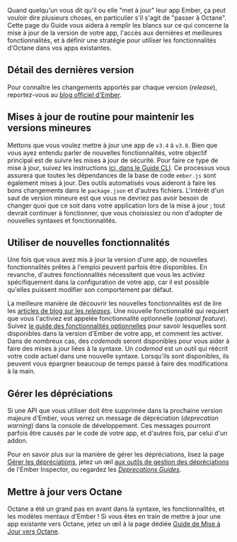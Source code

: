 Quand quelqu'un vous dit qu'il ou elle "met à jour" leur app Ember, ça peut vouloir dire plusieurs choses, en particulier s'il s'agit de "passer à Octane". Cette page du Guide vous aidera à remplir les blancs sur ce qui concerne la mise à jour de la version de votre app, l'accès aux dernières et meilleures fonctionnalités, et à définir une stratégie pour utiliser les fonctionnalités d'Octane dans vos apps existantes.

## Détail des dernières version

Pour connaître les changements apportés par chaque version (_release_), reportez-vous au [blog officiel d'Ember](https://blog.emberjs.com).

## Mises à jour de routine pour maintenir les versions mineures

Mettons que vous voulez mettre à jour une app de `v3.4` à `v3.8`. Bien que vous ayez entendu parler de nouvelles fonctionnalités, votre objectif principal est de suivre les mises à jour de sécurité. Pour faire ce type de mise à jour, suivez les instructions [ici, dans le Guide CLI](https://cli.emberjs.com/release/basic-use/upgrading/). Ce processus vous assurera que toutes les dépendances de la base de code `ember.js` sont également mises à jour. Des outils automatisés vous aideront à faire les bons changements dans le `package.json` et d'autres fichiers. L'intérêt d'un saut de version mineure est que vous ne devriez pas avoir besoin de changer quoi que ce soit dans votre application lors de la mise à jour&nbsp;; tout devrait continuer à fonctionner, que vous choisissiez ou non d'adopter de nouvelles syntaxes et fonctionnalités.

## Utiliser de nouvelles fonctionnalités

Une fois que vous avez mis à jour la version d'une app, de nouvelles fonctionnalités prêtes à l'emploi peuvent parfois être disponibles. En revanche, d'autres fonctionnalités nécessitent que vous les activiez spécifiquement dans la configuration de votre app, car il est possible qu'elles puissent modifier son comportement par défaut.

<!-- spell ignore -->
La meilleure manière de découvrir les nouvelles fonctionnalités est de lire les [articles de blog sur les _releases_](https://blog.emberjs.com/tags/releases.html). Une nouvelle fonctionnalité qui requiert que vous l'activiez est appelée fonctionnalité optionnelle (_optional feature_). Suivez [le guide des fonctionnalités optionnelles](../configuring-ember/optional-features/) pour savoir lesquelles sont disponibles dans la version d'Ember de votre app, et comment les activer. Dans de nombreux cas, des _codemods_ seront disponibles pour vous aider à faire des mises à jour liées à la syntaxe. Un _codemod_ est un outil qui réécrit votre code actuel dans une nouvelle syntaxe. Lorsqu'ils sont disponibles, ils peuvent vous épargner beaucoup de temps passé à faire des modifications à la main.

## Gérer les dépréciations

Si une API que vous utiliser doit être supprimée dans la prochaine version majeure d'Ember, vous verrez un message de dépréciation (_deprecation warning_) dans la console de développement. Ces messages pourront parfois être causés par le code de votre app, et d'autres fois, par celui d'un addon.

Pour en savoir plus sur la manière de gérer les dépréciations, lisez la page [Gérer les dépréciations](../configuring-ember/handling-deprecations/), jetez un œil [aux outils de gestion des dépréciations](../ember-inspector/deprecations/) de l'Ember Inspector, ou regardez les [_Deprecations Guides_](https://deprecations.emberjs.com/).


## Mettre à jour vers Octane

Octane a été un grand pas en avant dans la syntaxe, les fonctionnalités, et les modèles mentaux d'Ember&nbsp;! Si vous êtes en train de mettre à jour une app existante vers Octane, jetez un œil à la page dédiée [Guide de Mise à Jour vers Octane](./current-edition/).
